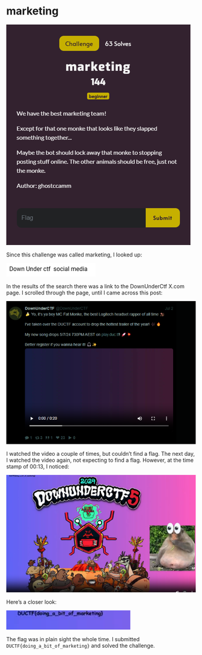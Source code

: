 # marketing

![](../images/marketing-part-1.png)

Since this challenge was called marketing, I looked up:

![](../images/marketing-part-2.png)

In the results of the search there was a link to the DownUnderCtf X.com page. I scrolled through the page, until I came across this post:

![](../images/marketing-part-3.png)

I watched the video a couple of times, but couldn’t find a flag. The next day, I watched the video again, not expecting to find a flag. However, at the time stamp of 00:13, I noticed:

![](../images/marketing-part-4.png)

Here’s a closer look:

![](../images/marketing-part-5.png)

The flag was in plain sight the whole time. I submitted `DUCTF{doing_a_bit_of_marketing}` and solved the challenge.
